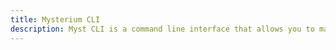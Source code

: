 ```yaml
---
title: Mysterium CLI
description: Myst CLI is a command line interface that allows you to manipulate a Mysterium node using just your terminal. 
---
```

